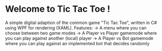 # Welcome to Tic Tac Toe !
A simple digital adaption of the common game "Tic Tac Toe", written in C# using WPF for rendering (XAML).
Features:
	-> A menu where you can choose between two game modes
	-> A Player vs Player gamemode where you can play against another (local) player
	-> A Player vs Bot gamemode where you can play against an implemented bot that decides randomly
